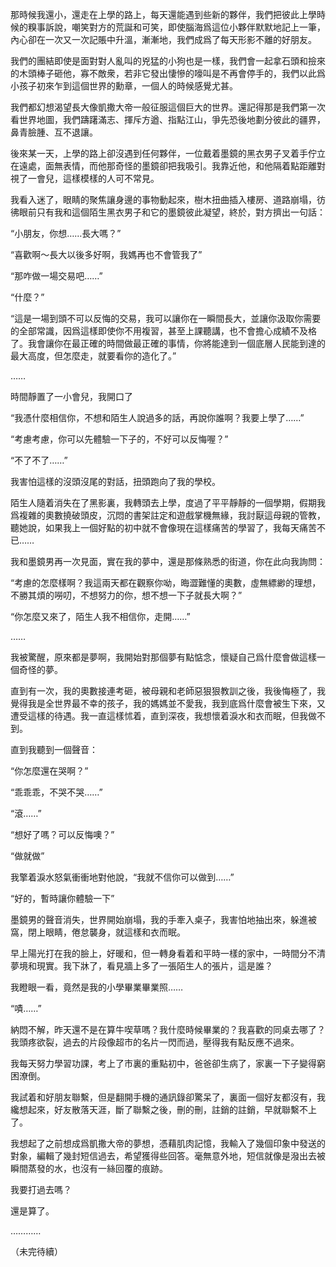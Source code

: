 那時候我還小，還走在上學的路上，每天還能遇到些新的夥伴，我們把彼此上學時候的糗事訴說，嘲笑對方的荒誕和可笑，即使腦海爲這位小夥伴默默地記上一筆，內心卻在一次又一次記賬中升溫，漸漸地，我們成爲了每天形影不離的好朋友。

我們的團結即使是面對對人亂叫的兇猛的小狗也是一樣，我們會一起拿石頭和撿來的木頭棒子砸他，寡不敵衆，若非它發出悽慘的嚎叫是不再會停手的，我們以此爲小孩子初來乍到這個世界的勳章，一個人的時候感覺尤甚。

我們都幻想渴望長大像凱撒大帝一般征服這個巨大的世界。還記得那是我們第一次看世界地圖，我們躊躇滿志、揮斥方遒、指點江山，爭先恐後地劃分彼此的疆界，鼻青臉腫、互不退讓。

後來某一天，上學的路上卻沒遇到任何夥伴，一位戴着墨鏡的黑衣男子叉着手佇立在遠處，面無表情，而他那奇怪的墨鏡卻把我吸引。我靠近他，和他隔着點距離對視了一會兒，這樣模樣的人可不常見。

我看入迷了，眼睛的聚焦讓身邊的事物動起來，樹木扭曲插入樓房、道路崩塌，彷彿眼前只有我和這個陌生黑衣男子和它的墨鏡彼此凝望，終於，對方擠出一句話：

“小朋友，你想……長大嗎？”

“喜歡啊～長大以後多好啊，我媽再也不會管我了”

“那咋做一場交易吧……”

“什麼？”

“這是一場到頭不可以反悔的交易，我可以讓你在一瞬間長大，並讓你汲取你需要的全部常識，因爲這樣即使你不用複習，甚至上課聽講，也不會擔心成績不及格了。我會讓你在最正確的時間做最正確的事情，你將能達到一個底層人民能到達的最大高度，但怎麼走，就要看你的造化了。”

……

時間靜置了一小會兒，我開口了

“我憑什麼相信你，不想和陌生人說過多的話，再說你誰啊？我要上學了……”

“考慮考慮，你可以先體驗一下子的，不好可以反悔喔？”

“不了不了……”

我害怕這樣的沒頭沒尾的對話，扭頭跑向了我的學校。

陌生人隨着消失在了黑影裏，我轉頭去上學，度過了平平靜靜的一個學期，假期我爲複雜的奧數撓破頭皮，沉悶的書架註定和遊戲掌機無緣，我討厭這母親的管教，聽她說，如果我上一個好點的初中就不會像現在這樣痛苦的學習了，我每天痛苦不已……

我和墨鏡男再一次見面，實在我的夢中，還是那條熟悉的街道，你在此向我詢問：

“考慮的怎麼樣啊？我這兩天都在觀察你呦，晦澀難懂的奧數，虛無縹緲的理想，不勝其煩的嘮叨，不想努力的你，想不想一下子就長大啊？”

“你怎麼又來了，陌生人我不相信你，走開……”

……

我被驚醒，原來都是夢啊，我開始對那個夢有點惦念，懷疑自己爲什麼會做這樣一個奇怪的夢。

直到有一次，我的奧數接連考砸，被母親和老師惡狠狠教訓之後，我後悔極了，我覺得我是全世界最不幸的孩子，我的媽媽並不愛我，我到底爲什麼會被生下來，又遭受這樣的待遇。我一直這樣怵着，直到深夜，我想懷着淚水和衣而眠，但我做不到。

直到我聽到一個聲音：

“你怎麼還在哭啊？”

“乖乖乖，不哭不哭……”

“滾……”

“想好了嗎？可以反悔噢？”

“做就做”

我擎着淚水怒氣衝衝地對他說，“我就不信你可以做到……”

“好的，暫時讓你體驗一下”

墨鏡男的聲音消失，世界開始崩塌，我的手牽入桌子，我害怕地抽出來，躲進被窩，閉上眼睛，倦怠襲身，就這樣和衣而眠。

早上陽光打在我的臉上，好暖和，但一轉身看着和平時一樣的家中，一時間分不清夢境和現實。我下牀了，看見牆上多了一張陌生人的張片，這是誰？

我瞪眼一看，竟然是我的小學畢業畢業照……

“嘖……”

納悶不解，昨天還不是在算牛喫草嗎？我什麼時候畢業的？我喜歡的同桌去哪了？我頭疼欲裂，過去的片段像超市的名片一閃而過，壓得我有點反應不過來。

我每天努力學習功課，考上了市裏的重點初中，爸爸卻生病了，家裏一下子變得窮困潦倒。

我試着和好朋友聯繫，但是翻開手機的通訊錄卻驚呆了，裏面一個好友都沒有，我纔想起來，好友散落天涯，斷了聯繫之後，刪的刪，註銷的註銷，早就聯繫不上了。

我想起了之前想成爲凱撒大帝的夢想，憑藉肌肉記憶，我輸入了幾個印象中發送的對象，編輯了幾封短信過去，希望獲得些回答。毫無意外地，短信就像是潑出去被瞬間蒸發的水，也沒有一絲回覆的痕跡。

我要打過去嗎？

還是算了。

…………

（未完待續）